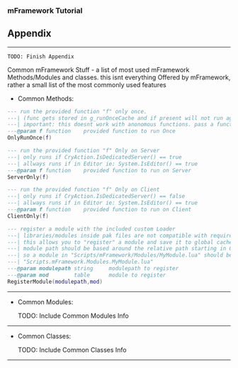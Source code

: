 ### mFramework Tutorial
## Appendix
----

    TODO: Finish Appendix


Common mFramework Stuff - a list of most used mFramework Methods/Modules and classes.
this isnt everything Offered by mFramework, rather a small list of the most commonly used features

- Common Methods:

```lua
--- run the provided function "f" only once.
---| (func gets stored in g_runOnceCache and if present will not run again)
---| important: this doesnt work with anonomous functions. pass a function as a variable
---@param f function    provided function to run Once
OnlyRunOnce(f)

--- run the provided function "f" Only on Server
---| only runs if CryAction.IsDedicatedServer() == true
---| allways runs if in Editor ie: System.IsEditor() == true
---@param f function    provided function to run on Server
ServerOnly(f)

--- run the provided function "f" Only on Client
---| only runs if CryAction.IsDedicatedServer() == false
---| allways runs if in Editor ie: System.IsEditor() == true
---@param f function    provided function to run on Client
ClientOnly(f)

--- register a module with the included custom Loader
---| libraries/modules inside pak files are not compatible with require()
---| this allows you to "register" a module and save it to global cache to load with require()
---| module path should be based around the relative path starting in GameSDK
---| so a module in "Scripts/mFramework/Modules/MyModule.lua" should be Registered as
---| "Scripts.mFramework.Modules.MyModule.lua"
---@param modulepath string     modulepath to register
---@param mod        table      module to register
RegisterModule(modulepath,mod)
```

----

- Common Modules:

    TODO: Include Common Modules Info

----

- Common Classes:

    TODO: Include Common Classes Info

----
